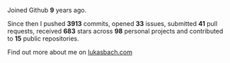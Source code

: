 Joined Github **9** years ago.

Since then I pushed **3913** commits, opened **33** issues, submitted **41** pull requests, received **683** stars across **98** personal projects and contributed to **15** public repositories.

Find out more about me on [lukasbach.com](https://lukasbach.com)
